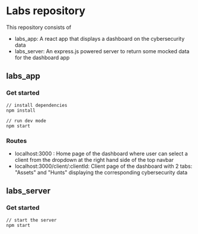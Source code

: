 # Labs repository

This repository consists of

- labs_app: A react app that displays a dashboard on the cybersecurity data
- labs_server: An express.js powered server to return some mocked data for the dashboard app

## labs_app

### Get started

```
// install dependencies
npm install

// run dev mode
npm start
```

### Routes

- localhost:3000 : Home page of the dashboard where user can select a client from the dropdown at the right hand side of the top navbar
- localhost:3000/client/:clientId: Client page of the dashboard with 2 tabs: "Assets" and "Hunts" displaying the corresponding cybersecurity data

## labs_server

### Get started

```
// start the server
npm start
```
